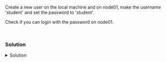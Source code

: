 Create a new user on the local machine and on node01, make the username 'student' and set the password to 'student'.

Check if you can login with the password on node01.

<br>

### Solution
<details>
<summary>Solution</summary>
First create the student user on the local machine and the remote machine.

```plain
useradd -s /bin/bash -m student
ssh node01 'useradd -s /bin/bash -m student'
```{{exec}}

Then setup the password (type student twice).
```plain
passwd student
ssh node01 'passwd student'
```{{exec}}

And on the remote machine as well.
```plain
ssh node01 'passwd student'
```{{exec}}

Check if you can ssh to node01
```plain
ssh student@node01
```{{exec}}

And go back with exit
```plain
exit
```{{exec}}
</details>